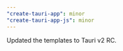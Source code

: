 ```yaml
---
"create-tauri-app": minor
"create-tauri-app-js": minor
---
```


Updated the templates to Tauri v2 RC.
